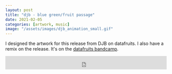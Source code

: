 ```yaml
---
layout: post
title: "djb - blue green/fruit passage"
date: 2021-02-05
categories: [artwork, music]
image: "/assets/images/djb_animation_small.gif"
---
```


I designed the artwork for this release from DJB on datafruits. I also have a
remix on the release. It's on the <a href="https://djbee.bandcamp.com/album/blue-green-fruit-passage">datafruits bandcamp</a>.

<iframe style="border: 0; width: 100%; height: 42px;" src="https://bandcamp.com/EmbeddedPlayer/album=3037022186/size=small/bgcol=ffffff/linkcol=0687f5/track=210790543/transparent=true/" seamless><a href="https://djbee.bandcamp.com/album/blue-green-fruit-passage">Blue-Green / Fruit Passage by djb</a></iframe>


